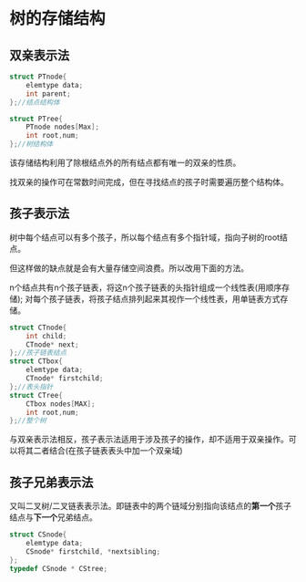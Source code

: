 # 树的存储结构

## 双亲表示法
```cpp
struct PTnode{
    elemtype data;
    int parent;
};//结点结构体

struct PTree{
    PTnode nodes[Max];
    int root,num;
};//树结构体
```
该存储结构利用了除根结点外的所有结点都有唯一的双亲的性质。

找双亲的操作可在常数时间完成，但在寻找结点的孩子时需要遍历整个结构体。
## 孩子表示法
树中每个结点可以有多个孩子，所以每个结点有多个指针域，指向子树的root结点。

但这样做的缺点就是会有大量存储空间浪费。所以改用下面的方法。

n个结点共有n个孩子链表，将这n个孩子链表的头指针组成一个线性表(用顺序存储); 对每个孩子链表，将孩子结点排列起来其视作一个线性表，用单链表方式存储。

```cpp
struct CTnode{
    int child;
    CTnode* next;
};//孩子链表结点
struct CTbox{
    elemtype data;
    CTnode* firstchild;
};//表头指针
struct CTree{
    CTbox nodes[MAX];
    int root,num;
};//整个树
```
与双亲表示法相反，孩子表示法适用于涉及孩子的操作，却不适用于双亲操作。可以将其二者结合(在孩子链表表头中加一个双亲域)

## 孩子兄弟表示法
又叫二叉树/二叉链表表示法。即链表中的两个链域分别指向该结点的**第一个**孩子结点与**下一个**兄弟结点。
```cpp
struct CSnode{
    elemtype data;
    CSnode* firstchild, *nextsibling;
};
typedef CSnode * CStree;
```